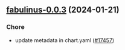 

## [fabulinus-0.0.3](https://github.com/truecharts/charts/compare/fabulinus-0.0.2...fabulinus-0.0.3) (2024-01-21)

### Chore



- update metadata in chart.yaml ([#17457](https://github.com/truecharts/charts/issues/17457))